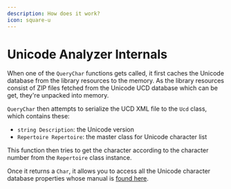 ```yaml
---
description: How does it work?
icon: square-u
---
```


# Unicode Analyzer Internals

When one of the `QueryChar` functions gets called, it first caches the Unicode database from the library resources to the memory. As the library resources consist of ZIP files fetched from the Unicode UCD database which can be get, they're unpacked into memory.

`QueryChar` then attempts to serialize the UCD XML file to the `Ucd` class, which contains these:

* `string Description`: the Unicode version
* `Repertoire Repertoire`: the master class for Unicode character list

This function then tries to get the character according to the character number from the `Repertoire` class instance.

Once it returns a `Char`, it allows you to access all the Unicode character database properties whose manual is [found here](https://www.unicode.org/reports/tr44/).
